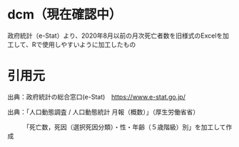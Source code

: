 # dcm（現在確認中）
 
政府統計（e-Stat）より、2020年8月以前の月次死亡者数を旧様式のExcelを加工して、Rで使用しやすいように加工したもの


# 引用元

出典：政府統計の総合窓口(e-Stat)　https://www.e-stat.go.jp/

出典：「人口動態調査 / 人口動態統計 月報（概数）」（厚生労働省省）　

　　　「死亡数，死因（選択死因分類）・性・年齢（５歳階級）別」を加工して作成
